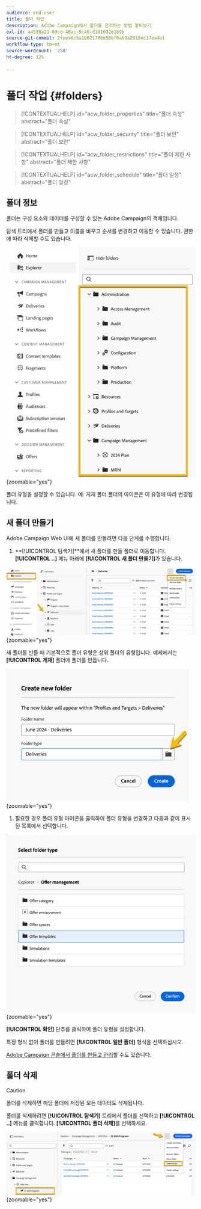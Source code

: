 ```yaml
---
audience: end-user
title: 폴더 작업
description: Adobe Campaign에서 폴더를 관리하는 방법 알아보기
exl-id: a4518a21-03cd-46ac-9c40-d181692e1b9b
source-git-commit: 2feea0c5a1b021786e58bf6a69a2018ec37ea4b1
workflow-type: tm+mt
source-wordcount: '258'
ht-degree: 12%

---
```


# 폴더 작업 {#folders}

>[!CONTEXTUALHELP]
>id="acw_folder_properties"
>title="폴더 속성"
>abstract="폴더 속성"

>[!CONTEXTUALHELP]
>id="acw_folder_security"
>title="폴더 보안"
>abstract="폴더 보안"

>[!CONTEXTUALHELP]
>id="acw_folder_restrictions"
>title="폴더 제한 사항"
>abstract="폴더 제한 사항"

>[!CONTEXTUALHELP]
>id="acw_folder_schedule"
>title="폴더 일정"
>abstract="폴더 일정"

## 폴더 정보

폴더는 구성 요소와 데이터를 구성할 수 있는 Adobe Campaign의 객체입니다.

탐색 트리에서 폴더를 만들고 이름을 바꾸고 순서를 변경하고 이동할 수 있습니다. 권한에 따라 삭제할 수도 있습니다.

![](assets/folders.png){zoomable="yes"}

폴더 유형을 설정할 수 있습니다. 예: 게재 폴더
폴더의 아이콘은 이 유형에 따라 변경됩니다.

## 새 폴더 만들기

Adobe Campaign Web UI에 새 폴더를 만들려면 다음 단계를 수행합니다.

1. **[!UICONTROL 탐색기]**에서 새 폴더를 만들 폴더로 이동합니다.
**[!UICONTROL ..]** 메뉴 아래에 **[!UICONTROL 새 폴더 만들기]**&#x200B;가 있습니다.

![](assets/folder_create.png){zoomable="yes"}

새 폴더를 만들 때 기본적으로 폴더 유형은 상위 폴더의 유형입니다.
예제에서는 **[!UICONTROL 게재]** 폴더에 폴더를 만듭니다.

![](assets/folder_new.png){zoomable="yes"}

1. 필요한 경우 폴더 유형 아이콘을 클릭하여 폴더 유형을 변경하고 다음과 같이 표시된 목록에서 선택합니다.

![](assets/folder_type.png){zoomable="yes"}

**[!UICONTROL 확인]** 단추를 클릭하여 폴더 유형을 설정합니다.

특정 형식 없이 폴더를 만들려면 **[!UICONTROL 일반 폴더]** 형식을 선택하십시오.

[Adobe Campaign 콘솔에서 폴더를 만들고 관리](https://experienceleague.adobe.com/en/docs/campaign/campaign-v8/config/configuration/folders-and-views)할 수도 있습니다.

## 폴더 삭제

>[!CAUTION]
>
>폴더를 삭제하면 해당 폴더에 저장된 모든 데이터도 삭제됩니다.

폴더를 삭제하려면 **[!UICONTROL 탐색기]** 트리에서 폴더를 선택하고 **[!UICONTROL ..]** 메뉴를 클릭합니다.
**[!UICONTROL 폴더 삭제]**&#x200B;를 선택하세요.

![](assets/folder_delete.png){zoomable="yes"}
